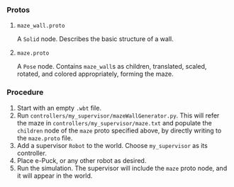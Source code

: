 ### Protos
1. `maze_wall.proto`

   A `Solid` node. Describes the basic structure of a wall.

3. `maze.proto`

   A `Pose` node. Contains `maze_wall`s as children, translated, scaled, rotated, and colored appropriately, forming the maze.

### Procedure
1. Start with an empty `.wbt` file.
2. Run `controllers/my_supervisor/mazeWallGenerator.py`. This will refer the maze in `controllers/my_supervisor/maze.txt` and populate the `children` node of the `maze` proto specified above, by directly writing to the `maze.proto` file.
3. Add a supervisor `Robot` to the world. Choose `my_supervisor` as its controller.
4. Place e-Puck, or any other robot as desired.
5. Run the simulation. The supervisor will include the `maze` proto node, and it will appear in the world.
